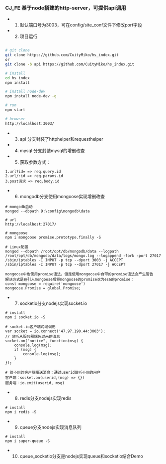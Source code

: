 ### CJ_FE 基于node搭建的http-server，可提供api调用

+ 1. 默认端口号为3003，可在config/site_conf文件下修改port字段
+ 2. 项目运行
```bash

# git clone
git clone https://github.com/CuityMiko/hs_index.git
or
git clone -b api https://github.com/CuityMiko/hs_index.git

# install
cd hs_index
npm install

# install node-dev
npm install node-dev -g

# run
npm start

# browser
http://localhost:3003/
```
+ 3. api 分支封装了httphelper和requesthelper
+ 4. mysql 分支封装mysql的增删改查
+ 5. 获取参数方式：
```
1.url?id= => req.query.id
2.url/:id => req.params.id
3.post请求 => req.body.id
```
+ 6. mongodb分支使用mongoose实现增删改查
```
# mongodb启动
mongod --dbpath D:\config\mongodb\data

# url
http://localhost:27017/

# mongoose
npm i mongoose promise.prototype.finally -S

# Linux配置
mongod --dbpath /root/opt/db/mongodb/data --logpath /root/opt/db/mongodb/data/logs/mongo.log --logappend -fork -port 27017
/sbin/iptables -I INPUT -p tcp --dport 3003 -j ACCEPT
/sbin/iptables -I INPUT -p tcp --dport 27017 -j ACCEPT

mongoose中也使用promise语法，但是使用mongoose中自带的promise语法会产生警告
解决方式是在引入mongoose后将mongoose的promise改为es6的promise：
const mongoose = require('mongoose')
mongoose.Promise = global.Promise;
```
+ 7. socketio分支nodejs实现socket.io
```
# install
npm i socket.io -S

# socket.io客户端跨域调用
var socket = io.connect('47.97.190.44:3003');
// 监听从服务器端传过来的消息
socket.on("notice", function(msg) {
    console.log(msg);
    if (msg) {
        console.log(msg);
    }
});

# 给不同的客户端推送消息：通过userid监听不同的用户
客户端：socket.on(userid,(msg) => {})
服务端：io.emit(userid, msg)
```
+ 8. redis分支nodejs实现redis
```
# install
npm i redis -S
```
+ 9. queue分支nodejs实现消息队列
```
# install
npm i super-queue -S
```
+ 10. queue_socketio分支是nodejs实现queue和socketio结合Demo